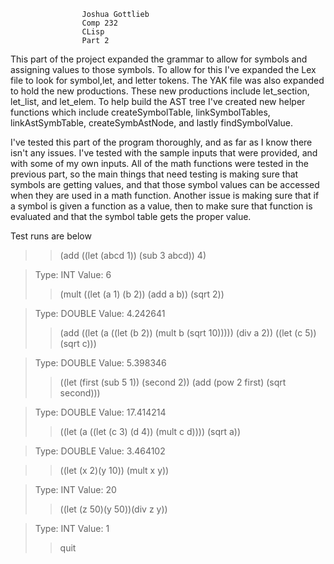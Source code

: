 
				    Joshua Gottlieb
					Comp 232
					CLisp
					Part 2




This part of the project expanded the grammar to allow for symbols and assigning values
to those symbols. To allow for this I've expanded the Lex file to look for symbol,let,
and letter tokens. The YAK file was also expanded to hold the new productions. These new
productions include let_section, let_list, and let_elem. To help build the AST tree I've 
created new helper functions which include createSymbolTable, linkSymbolTables,
linkAstSymbTable, createSymbAstNode, and lastly findSymbolValue.

I've tested this part of the program thoroughly, and as far as I know there isn't any issues.
I've tested with the sample inputs that were provided, and with some of my own inputs. All of the
math functions were tested in the previous part, so the main things that need testing is making sure that
symbols are getting values, and that those symbol values can be accessed when they are used in a math
function. Another issue is making sure that if a symbol is given a function as a value, then to make sure
that function is evaluated and that the symbol table gets the proper value.

Test runs are below



>> (add ((let (abcd 1)) (sub 3 abcd)) 4)

>Type: INT
>Value: 6
>> (mult ((let (a 1) (b 2)) (add a b)) (sqrt 2))

>Type: DOUBLE
>Value: 4.242641
>> (add ((let (a ((let (b 2)) (mult b (sqrt 10))))) (div a 2)) ((let (c 5)) (sqrt c)))

>Type: DOUBLE
>Value: 5.398346
>> ((let (first (sub 5 1)) (second 2)) (add (pow 2 first) (sqrt second)))

>Type: DOUBLE
>Value: 17.414214
>> ((let (a ((let (c 3) (d 4)) (mult c d)))) (sqrt a))

>Type: DOUBLE
>Value: 3.464102
>> 

> >((let (x 2)(y 10)) (mult x y))

>Type: INT
>Value: 20
>> ((let (z 50)(y 50))(div z y))

>Type: INT
>Value: 1
>> quit


